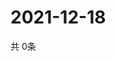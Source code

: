 # 2021-12-18
  共 0条

  <!-- BEGIN -->
  <!-- 最后更新时间Sat Dec 18 2021 21:03:34 GMT+0000 (Coordinated Universal Time) -->
  
  <!-- END -->
  
  